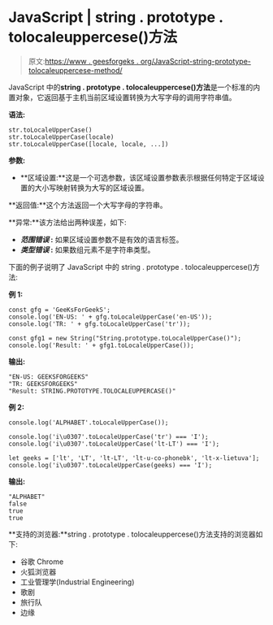 # JavaScript | string . prototype . tolocaleuppercese()方法

> 原文:[https://www . geesforgeks . org/JavaScript-string-prototype-tolocaleuppercese-method/](https://www.geeksforgeeks.org/javascript-string-prototype-tolocaleuppercase-method/)

JavaScript 中的**string . prototype . tolocaleuppercese()方法**是一个标准的内置对象，它返回基于主机当前区域设置转换为大写字母的调用字符串值。

**语法:**

```
str.toLocaleUpperCase()
str.toLocaleUpperCase(locale) 
str.toLocaleUpperCase([locale, locale, ...])
```

**参数:**

*   **区域设置:**这是一个可选参数，该区域设置参数表示根据任何特定于区域设置的大小写映射转换为大写的区域设置。

**返回值:**这个方法返回一个大写字母的字符串。

**异常:**该方法给出两种误差，如下:

*   ***范围错误* :** 如果区域设置参数不是有效的语言标签。
*   ***类型错误* :** 如果数组元素不是字符串类型。

下面的例子说明了 JavaScript 中的 string . prototype . tolocaleuppercese()方法:

**例 1:**

```
const gfg = 'GeeKsForGeekS';
console.log('EN-US: ' + gfg.toLocaleUpperCase('en-US'));
console.log('TR: ' + gfg.toLocaleUpperCase('tr'));

const gfg1 = new String("String.prototype.toLocaleUpperCase()");
console.log('Result: ' + gfg1.toLocaleUpperCase());
```

**输出:**

```
"EN-US: GEEKSFORGEEKS"
"TR: GEEKSFORGEEKS"
"Result: STRING.PROTOTYPE.TOLOCALEUPPERCASE()"
```

**例 2:**

```
console.log('ALPHABET'.toLocaleUpperCase());

console.log('i\u0307'.toLocaleUpperCase('tr') === 'I');  
console.log('i\u0307'.toLocaleUpperCase('lt-LT') === 'I');

let geeks = ['lt', 'LT', 'lt-LT', 'lt-u-co-phonebk', 'lt-x-lietuva'];
console.log('i\u0307'.toLocaleUpperCase(geeks) === 'I'); 
```

**输出:**

```
"ALPHABET"
false
true
true
```

**支持的浏览器:**string . prototype . tolocaleuppercese()方法支持的浏览器如下:

*   谷歌 Chrome
*   火狐浏览器
*   工业管理学(Industrial Engineering)
*   歌剧
*   旅行队
*   边缘